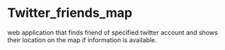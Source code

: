 # Twitter_friends_map
web application that finds friend of specified twitter account and shows their location on the map if information is available.
